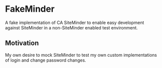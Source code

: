 # FakeMinder

A fake implementation of CA SiteMinder to enable easy development against SiteMinder in a non-SiteMinder enabled test environment.

## Motivation

My own desire to mock SiteMinder to test my own custom implementations of login and change password changes.
